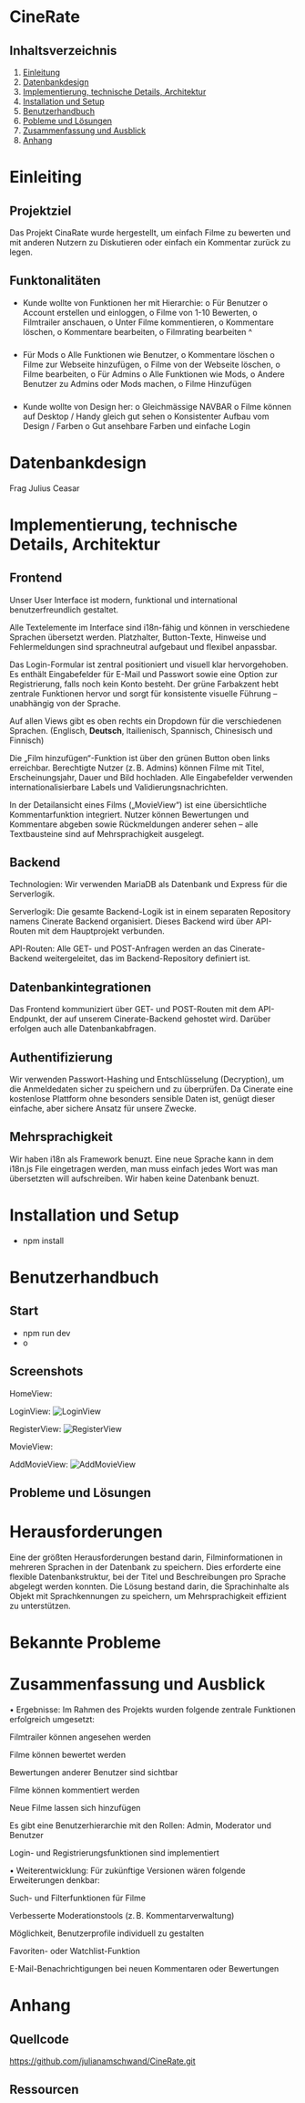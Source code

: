 # CineRate

## Inhaltsverzeichnis

1. [Einleitung](#einleitung)
2. [Datenbankdesign](#datenbankdesign)
3. [Implementierung, technische Details, Architektur](#implemetierung)
4. [Installation und Setup](#installation)
5. [Benutzerhandbuch](#benutzerhandbuch)
6. [Pobleme und Lösungen](#probleme)
7. [Zusammenfassung und Ausblick](#zusammenfassung)
8. [Anhang](#anhang)


# Einleiting

## Projektziel
Das Projekt CinaRate wurde hergestellt, um einfach Filme zu bewerten und mit anderen Nutzern zu Diskutieren oder einfach ein Kommentar zurück zu legen. 

## Funktonalitäten
-	Kunde wollte von Funktionen her mit Hierarchie:
o	Für Benutzer 
o	Account erstellen und einloggen,
o	Filme von 1-10 Bewerten,
o	Filmtrailer anschauen,
o	Unter Filme kommentieren,
o	Kommentare löschen,
o	Kommentare bearbeiten,
o	Filmrating bearbeiten ^
###

- 	Für Mods
o	Alle Funktionen wie Benutzer,
o	Kommentare löschen
o	Filme zur Webseite hinzufügen,
o	Filme von der Webseite löschen,
o	Filme bearbeiten,
o	Für Admins 
o	Alle Funktionen wie Mods,
o	Andere Benutzer zu Admins oder Mods machen,
o	Filme Hinzufügen
###
-	Kunde wollte von Design her:
o	Gleichmässige NAVBAR
o	Filme können auf Desktop / Handy gleich gut sehen
o	Konsistenter Aufbau vom Design / Farben
o	Gut ansehbare Farben und einfache Login

# Datenbankdesign
Frag Julius Ceasar

# Implementierung, technische Details, Architektur

## Frontend
Unser User Interface ist modern, funktional und international benutzerfreundlich gestaltet.

Alle Textelemente im Interface sind i18n-fähig und können in verschiedene Sprachen übersetzt werden. Platzhalter, Button-Texte, Hinweise und Fehlermeldungen sind sprachneutral aufgebaut und flexibel anpassbar.

Das Login-Formular ist zentral positioniert und visuell klar hervorgehoben. Es enthält Eingabefelder für E-Mail und Passwort sowie eine Option zur Registrierung, falls noch kein Konto besteht. Der grüne Farbakzent hebt zentrale Funktionen hervor und sorgt für konsistente visuelle Führung – unabhängig von der Sprache.

Auf allen Views gibt es oben rechts ein Dropdown für die verschiedenen Sprachen. (Englisch, **Deutsch**, Itailienisch, Spannisch, Chinesisch und Finnisch)

Die „Film hinzufügen“-Funktion ist über den grünen Button oben links erreichbar. Berechtigte Nutzer (z. B. Admins) können Filme mit Titel, Erscheinungsjahr, Dauer und Bild hochladen. Alle Eingabefelder verwenden internationalisierbare Labels und Validierungsnachrichten.

In der Detailansicht eines Films („MovieView“) ist eine übersichtliche Kommentarfunktion integriert. Nutzer können Bewertungen und Kommentare abgeben sowie Rückmeldungen anderer sehen – alle Textbausteine sind auf Mehrsprachigkeit ausgelegt.

## Backend

Technologien:
Wir verwenden MariaDB als Datenbank und Express für die Serverlogik.

Serverlogik:
Die gesamte Backend-Logik ist in einem separaten Repository namens Cinerate Backend organisiert. Dieses Backend wird über API-Routen mit dem Hauptprojekt verbunden.

API-Routen:
Alle GET- und POST-Anfragen werden an das Cinerate-Backend weitergeleitet, das im Backend-Repository definiert ist.

## Datenbankintegrationen

Das Frontend kommuniziert über GET- und POST-Routen mit dem API-Endpunkt, der auf unserem Cinerate-Backend gehostet wird. Darüber erfolgen auch alle Datenbankabfragen.

## Authentifizierung 

Wir verwenden Passwort-Hashing und Entschlüsselung (Decryption), um die Anmeldedaten sicher zu speichern und zu überprüfen. Da Cinerate eine kostenlose Plattform ohne besonders sensible Daten ist, genügt dieser einfache, aber sichere Ansatz für unsere Zwecke.

## Mehrsprachigkeit
Wir haben i18n als Framework benuzt.
Eine neue Sprache kann in dem i18n.js File eingetragen werden, man muss einfach jedes Wort was man übersetzten will aufschreiben. Wir haben keine Datenbank benuzt. 


# Installation und Setup

- npm install


# Benutzerhandbuch
## Start
- npm run dev
- o
## Screenshots
HomeView:

LoginView:
![LoginView](LoginViewPic.png)

RegisterView:
![RegisterView](RegisterViewPic.png)

MovieView:

AddMovieView: 
![AddMovieView](AddMovieViewPic.png)


## Probleme und Lösungen
# Herausforderungen
Eine der größten Herausforderungen bestand darin, Filminformationen in mehreren Sprachen in der Datenbank zu speichern.
Dies erforderte eine flexible Datenbankstruktur, bei der Titel und Beschreibungen pro Sprache abgelegt werden konnten. Die Lösung bestand darin, die Sprachinhalte als Objekt mit Sprachkennungen zu speichern, um Mehrsprachigkeit effizient zu unterstützen.
# Bekannte Probleme

# Zusammenfassung und Ausblick
• Ergebnisse:
Im Rahmen des Projekts wurden folgende zentrale Funktionen erfolgreich umgesetzt:

Filmtrailer können angesehen werden

Filme können bewertet werden

Bewertungen anderer Benutzer sind sichtbar

Filme können kommentiert werden

Neue Filme lassen sich hinzufügen

Es gibt eine Benutzerhierarchie mit den Rollen: Admin, Moderator und Benutzer

Login- und Registrierungsfunktionen sind implementiert

• Weiterentwicklung:
Für zukünftige Versionen wären folgende Erweiterungen denkbar:

Such- und Filterfunktionen für Filme

Verbesserte Moderationstools (z. B. Kommentarverwaltung)

Möglichkeit, Benutzerprofile individuell zu gestalten

Favoriten- oder Watchlist-Funktion

E-Mail-Benachrichtigungen bei neuen Kommentaren oder Bewertungen

# Anhang

## Quellcode
https://github.com/julianamschwand/CineRate.git

## Ressourcen


























